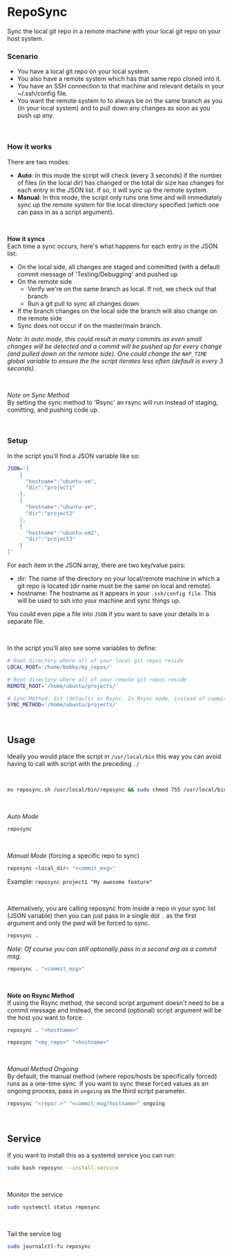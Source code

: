 # RepoSync
Sync the local git repo in a remote machine with your local git repo on your host system.

### Scenario
- You have a local git repo on your local system.
- You also have a remote system which has that same repo cloned into it.
- You have an SSH connection to that machine and relevant details in your ~/.ssh/config file.
- You want the remote system to to always be on the same branch as you (in your local system) and to pull down any changes as soon as you push up any.

<br />

### How it works
There are two modes:
- __Auto__: In this mode the script will check (every 3 seconds) if the number of files (in the local dir) has changed or the total dir size has changes for each entry in the JSON list. If so, it will sync up the remote system.
- __Manual__: In this mode, the script only runs one time and will immediately sync up the remote system for the local directory specified (which one can pass in as a script argument).

<br />

__How it syncs__  
Each time a sync occurs, here's what happens for each entry in the JSON list:
- On the local side, all changes are staged and committed  (with a default commit message of 'Testing/Debugging' and pushed up
- On the remote side
  - Verify we're on the same branch as local. If not, we check out that branch
  - Run a git pull to sync all changes down
- If the branch changes on the local side the branch will also change on the remote side
- Sync does not occur if on the master/main branch.

_Note: In auto mode, this could result in many commits as even small changes will be detected and a commit will be pushed up for every change (and pulled down on the remote side). One could change the `NAP_TIME` global variable to ensure the the script iterates less often (default is every 3 seconds)._

<br />

_Note on Sync Method_  
By setting the sync method to 'Rsync' an rsync will run instead of staging, comitting, and pushing code up.


<br />

### Setup
In the script you'll find a JSON variable like so:
```bash
JSON='[
    {
      "hostname":"ubuntu-vm",
      "dir":"project1"
    },
    {
      "hostname":"ubuntu-vm",
      "dir":"project2"
    },
    {
      "hostname":"ubuntu-vm2",
      "dir":"project3"
    }
]'
```
For each item in the JSON array, there are two key/value pairs:
- dir: The name of the directory on your local/remote machine in which a git repo is located (dir name must be the same on local and remote).
- hostname: The hostname as it appears in your `.ssh/config file`. This will be used to ssh into your machine and sync things up.

You could even pipe a file into `JSON` if you want to save your details in a separate file.

<br />

In the script you'll also see some variables to define:
```bash
# Root directory where all of your local git repos reside
LOCAL_ROOT='/home/bobby/my_repos/'

# Root directory where all of your remote git repos reside
REMOTE_ROOT='/home/ubuntu/projects/'

# Sync Method: Git (default) or Rsync. In Rsync mode, instead of committing and pushing/pulling every time a sync runs, we will instead run a rsync
SYNC_METHOD='/home/ubuntu/projects/'
```


<br />

## Usage
Ideally you would place the script in `/usr/local/bin` this way you can avoid having to call with script with the preceding `./`

<br />

```bash
mv reposync.sh /usr/local/bin/reposync && sudo chmod 755 /usr/local/bin/reposync
```

<br />

_Auto Mode_
```bash
reposync
```

<br />

_Manual Mode_ (forcing a specific repo to sync)  
```bash
reposync <local_dir> "<commit_msg>"
```

Example: `reposync project1 "My awesome feature"`

<br />

Alternatively, you are calling reposync from inside a repo in your sync list (JSON variable) then you can just pass in a single dot `.` as the first argument and only the pwd will be forced to sync.
```bash
reposync .
```
_Note: Of course you can still optionally pass in a second arg as a commit msg._
```bash
reposync . "<commit_msg>"
```

<br />


__Note on Rsync Method__  
If using the Rsync method, the second script argument doesn't need to be a commit message and instead, the second (optional) script argument will be the host you want to force.  
```bash
reposync . "<hostname>"
```
```bash
reposync "<my_repo>" "<hostname>"
```  

<br />

_Manual Method Ongoing_  
By default, the manual method (where repos/hosts be specifically forced) runs as a one-time sync. If you want to sync these forced values as an ongoing process, pass in `ongoing` as the third script parameter.  

```bash
reposync "<repo/.>" "<commit_msg/hostname>" ongoing
```

<br />

## Service  
If you want to install this as a systemd service you can run:  
```bash
sudo bash reposync --install-service
```

<br /> 

Monitor the service  
```bash
sudo systemctl status reposync
```

<br /> 

Tail the service log  
```bash
sudo journalctl-fu reposync
```
